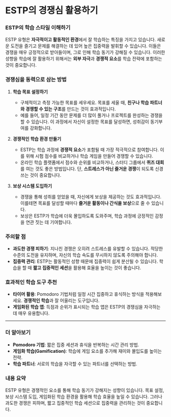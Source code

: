 # ESTP의 경쟁심 활용하기

### ESTP의 학습 스타일 이해하기

ESTP 유형은 **자극적이고 활동적인 환경**에서 잘 학습하는 특징을 가지고 있습니다. 새로운 도전을 즐기고 문제를 해결하는 데 있어 높은 집중력을 발휘할 수 있습니다. 이들은 경쟁을 매우 긍정적으로 받아들이며, 그로 인해 학습 동기가 강해질 수 있습니다. 이러한 성향을 학습에 잘 활용하기 위해서는 **외부 자극**과 **경쟁적 요소**를 학습 전략에 포함하는 것이 중요합니다.

### 경쟁심을 동력으로 삼는 방법

1. **학습 목표 설정하기**
   - 구체적이고 측정 가능한 목표를 세우세요. 목표를 세울 때, **친구나 학습 파트너와 경쟁할 수 있는 구조**를 만드는 것이 효과적입니다.
   - 예를 들어, 일정 기간 동안 문제를 더 많이 풀거나 프로젝트를 완성하는 경쟁을 할 수 있습니다. 이 과정에서 자신이 설정한 목표를 달성하면, 성취감이 동기부여를 강화합니다.

2. **경쟁적인 학습 환경 만들기**
   - ESTP는 학습 과정에 **경쟁적 요소**가 포함될 때 가장 적극적으로 참여합니다. 이를 위해 시험 점수를 비교하거나 학습 게임을 만들어 경쟁할 수 있습니다.
   - 온라인 학습 플랫폼에서 점수와 순위를 비교하거나, 스터디 그룹에서 **퀴즈 대회**를 여는 것도 좋은 방법입니다. 단, **스트레스가 아닌 즐거운 경쟁**이 되도록 신경 쓰는 것이 중요합니다.

3. **보상 시스템 도입하기**
   - 경쟁을 통해 성취를 얻었을 때, 자신에게 보상을 제공하는 것도 효과적입니다. 이를테면 목표를 달성할 때마다 **즐거운 활동이나 간식을 보상**으로 줄 수 있습니다.
   - 보상은 ESTP가 학습에 더욱 몰입하도록 도와주며, 학습 과정에 긍정적인 감정을 연관 짓는 데 기여합니다.

### 주의할 점

- **과도한 경쟁 피하기**: 지나친 경쟁은 오히려 스트레스를 유발할 수 있습니다. 적당한 수준의 도전을 유지하며, 자신의 학습 속도를 무시하지 않도록 주의해야 합니다.
- **집중력 관리**: ESTP는 활동적인 성향 때문에 집중력이 쉽게 분산될 수 있습니다. 학습을 할 때 **짧고 집중적인 세션**을 활용해 효율을 높이는 것이 좋습니다.

### 효과적인 학습 도구 추천

- **타이머 활용**: Pomodoro 기법처럼 일정 시간 집중하고 휴식하는 방식을 적용해보세요. **경쟁적인 학습**과 잘 어울리는 도구입니다.
- **게임화된 학습 앱**: 득점과 순위가 표시되는 학습 앱은 ESTP의 경쟁심을 자극하는 데 매우 유용합니다.

---

### 더 알아보기

- **Pomodoro 기법**: 짧은 집중 세션과 휴식을 반복하는 시간 관리 방법.
- **게임화 학습(Gamification)**: 학습에 게임 요소를 추가해 재미와 몰입도를 높이는 전략.
- **학습 파트너**: 서로의 학습을 자극할 수 있는 파트너를 선택하는 방법.

### 내용 요약

ESTP 유형은 경쟁적인 요소를 통해 학습 동기가 강해지는 성향이 있습니다. 목표 설정, 보상 시스템 도입, 게임화된 학습 환경을 활용해 학습 효율을 높일 수 있습니다. 그러나 과도한 경쟁은 피하며, 짧고 집중적인 학습 세션으로 집중력을 관리하는 것이 중요합니다.